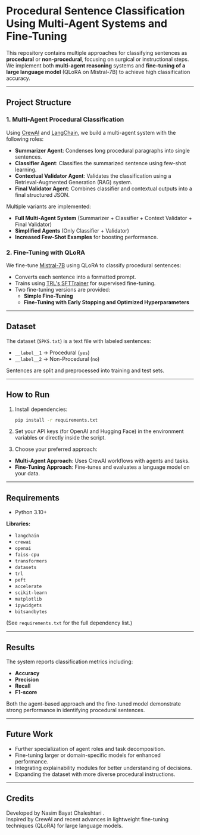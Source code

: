 # Procedural Sentence Classification Using Multi-Agent Systems and Fine-Tuning

This repository contains multiple approaches for classifying sentences as **procedural** or **non-procedural**, focusing on surgical or instructional steps.  
We implement both **multi-agent reasoning** systems and **fine-tuning of a large language model** (QLoRA on Mistral-7B) to achieve high classification accuracy.

---

## Project Structure

### 1. Multi-Agent Procedural Classification
Using [CrewAI](https://github.com/joaomdmoura/crewAI) and [LangChain](https://github.com/langchain-ai/langchain), we build a multi-agent system with the following roles:
- **Summarizer Agent**: Condenses long procedural paragraphs into single sentences.
- **Classifier Agent**: Classifies the summarized sentence using few-shot learning.
- **Contextual Validator Agent**: Validates the classification using a Retrieval-Augmented Generation (RAG) system.
- **Final Validator Agent**: Combines classifier and contextual outputs into a final structured JSON.

Multiple variants are implemented:
- **Full Multi-Agent System** (Summarizer + Classifier + Context Validator + Final Validator)
- **Simplified Agents** (Only Classifier + Validator)
- **Increased Few-Shot Examples** for boosting performance.

### 2. Fine-Tuning with QLoRA
We fine-tune [Mistral-7B](https://huggingface.co/mistralai/Mistral-7B-v0.1) using QLoRA to classify procedural sentences:
- Converts each sentence into a formatted prompt.
- Trains using [TRL's SFTTrainer](https://huggingface.co/docs/trl) for supervised fine-tuning.
- Two fine-tuning versions are provided:
  - **Simple Fine-Tuning**
  - **Fine-Tuning with Early Stopping and Optimized Hyperparameters**

---

## Dataset

The dataset (`SPKS.txt`) is a text file with labeled sentences:
- `__label__1` → Procedural (`yes`)
- `__label__2` → Non-Procedural (`no`)

Sentences are split and preprocessed into training and test sets.

---

## How to Run

1. Install dependencies:
   ```bash
   pip install -r requirements.txt

2. Set your API keys (for OpenAI and Hugging Face) in the environment variables or directly inside the script.

3. Choose your preferred approach:
- **Multi-Agent Approach**: Uses CrewAI workflows with agents and tasks.
- **Fine-Tuning Approach**: Fine-tunes and evaluates a language model on your data.

---

## Requirements

- Python 3.10+

**Libraries:**
- `langchain`
- `crewai`
- `openai`
- `faiss-cpu`
- `transformers`
- `datasets`
- `trl`
- `peft`
- `accelerate`
- `scikit-learn`
- `matplotlib`
- `ipywidgets`
- `bitsandbytes`

(See `requirements.txt` for the full dependency list.)

---

## Results

The system reports classification metrics including:
- **Accuracy**
- **Precision**
- **Recall**
- **F1-score**

Both the agent-based approach and the fine-tuned model demonstrate strong performance in identifying procedural sentences.

---

## Future Work

- Further specialization of agent roles and task decomposition.
- Fine-tuning larger or domain-specific models for enhanced performance.
- Integrating explainability modules for better understanding of decisions.
- Expanding the dataset with more diverse procedural instructions.

---

## Credits

Developed by Nasim Bayat Chaleshtari .  
Inspired by CrewAI and recent advances in lightweight fine-tuning techniques (QLoRA) for large language models.

